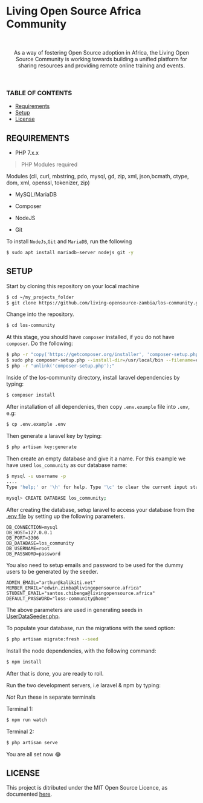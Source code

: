 # Living Open Source Africa Community

<br>
<p align="center">As a way of fostering Open Source adoption in Africa, the Living Open Source Community is working towards building a unified platform for sharing resources and providing remote online training and events.</p>
<br>

### TABLE OF CONTENTS

- [Requirements](#requirements)
- [Setup](#setup)
- [License](#license)

## REQUIREMENTS

* PHP 7.x.x

>PHP Modules required

Modules (cli, curl, mbstring, pdo, mysql, gd, zip, xml, json,bcmath, ctype, dom, xml, openssl, tokenizer, zip)

* MySQL/MariaDB

* Composer

* NodeJS

* Git

To install `NodeJs`,`Git` and `MariaDB`, run the following 

```bash
$ sudo apt install mariadb-server nodejs git -y
```

## SETUP

Start by cloning this repository on your local machine

```bash
$ cd ~/my_projects_folder
$ git clone https://github.com/living-opensource-zambia/los-community.git
```

Change into the repository.

```bash
$ cd los-community
```

At this stage, you should have `composer` installed, if you do not have `composer`.
Do the following:

```bash
$ php -r "copy('https://getcomposer.org/installer', 'composer-setup.php');"
$ sudo php composer-setup.php --install-dir=/usr/local/bin --filename=composer
$ php -r "unlink('composer-setup.php');"
```

Inside of the los-community directory, install laravel dependencies by typing:

```bash
$ composer install
```

After installation of all dependenies, then copy `.env.example` file into `.env`, e.g:

```bash
$ cp .env.example .env
```

Then generate a laravel key by typing:

```bash
$ php artisan key:generate
```

Then create an empty database and give it a name. For this example we have used `los_community` as our database name:

```bash
$ mysql -u username -p
....
Type 'help;' or '\h' for help. Type '\c' to clear the current input statement.

mysql> CREATE DATABASE los_community;
```

After creating the database, setup laravel to access your database from the [.env file](.env) by setting up the following parameters.

```.env
DB_CONNECTION=mysql
DB_HOST=127.0.0.1
DB_PORT=3306
DB_DATABASE=los_community
DB_USERNAME=root
DB_PASSWORD=password
```

You also need to setup emails and password to be used for the dummy users to be generated by the seeder.

```.env
ADMIN_EMAIL="arthur@kalikiti.net"
MEMBER_EMAIL="edwin.zimba@livingopensource.africa"
STUDENT_EMAIL="santos.chibenga@livingopensource.africa"
DEFAULT_PASSWORD="loss-community@home"
```

The above parameters are used in generating seeds in [UserDataSeeder.php](database/seeds/UserDataSeeder.php).

To populate your database, run the migrations with the seed option:

```bash
$ php artisan migrate:fresh --seed
```

Install the node dependencies, with the following command:

```bash
$ npm install
```

After that is done, you are ready to roll.

Run the two development servers, i.e laravel & npm by typing:

*Not* Run these in separate terminals 

Terminal 1:

```bash
$ npm run watch
```

Terminal 2:

```bash
$ php artisan serve
```

You are all set now :joy:

## LICENSE

This project is ditributed under the MIT Open Source Licence, as documented [here](LICENSE).


